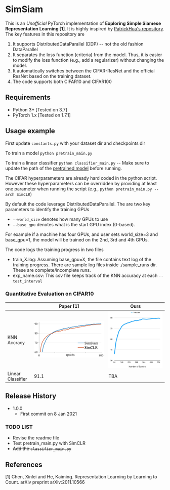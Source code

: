 # SimSiam
This is an _Unofficial_ PyTorch implementation of **Exploring Simple Siamese Representation Learning [1]**. It is highly inspired by [PatrickHua's repository](https://github.com/PatrickHua/SimSiam). The key features in this repository are

1. It supports DistributedDataParallel (DDP) -- not the old fashion DataParallel
2. It separates the loss function (criteria) from the model. Thus, it is easier to modify the loss function (e.g., add a regularizer) without changing the model.
3. It automatically switches between the CIFAR-ResNet and the official ResNet based on the training dataset.
4. The code supports both CIFAR10 and CIFAR100

## Requirements

* Python 3+ [Tested on 3.7]
* PyTorch 1.x [Tested on 1.7.1]


## Usage example

First update `constants.py` with your dataset dir and checkpoints dir

To train a model `python pretrain_main.py` 

To train a linear classifier `python classifier_main.py` -- Make sure to update the path of the [pretrained model](https://github.com/ahmdtaha/simsiam/blob/1975eb6749cc06d1df2a781b4ed9c234ad008c40/classifier_main.py#L107) before running.

The CIFAR hyperparameters are already hard coded in the python script. However these hyperparameters can be overridden by providing at least one parameter when running the script (e.g., `python pretrain_main.py --arch SimCLR`) 

By default the code leverage DistributedDataParallel. The are two key parameters to identify the training GPUs
* `--world_size` denotes how many GPUs to use
* `--base_gpu` denotes what is the start GPU index (0-based). 
  
For example if a machine has four GPUs, and user sets world_size=3 and base_gpu=1, the model will be trained on the 2nd, 3rd and 4th GPUs.

The code logs the training progress in two files

* train_X.log: Assuming base_gpu=X, the file contains text log of the training progress. There are sample log files inside ./sample_runs dir. These are complete/incomplete runs.
* exp_name.csv: This csv file keeps track of the KNN accuracy at each `--test_interval`

### Quantitative Evaluation on CIFAR10

|                   | Paper [1] | Ours |
|-------------------|------------|-------------|
|     KNN Accracy     |![](./imgs/paper.jpg)|![](./imgs/pretrain_phase.jpg)|
|     Linear Classifier     |91.1| TBA|


## Release History
* 1.0.0
    * First commit on 8 Jan 2021

### TODO LIST
* Revise the readme file
* Test pretrain_main.py with SimCLR
* ~~Add the `classifier_main.py`~~

## References
[1] Chen, Xinlei and He, Kaiming. Representation Learning by Learning to Count. arXiv preprint arXiv:2011.10566 
